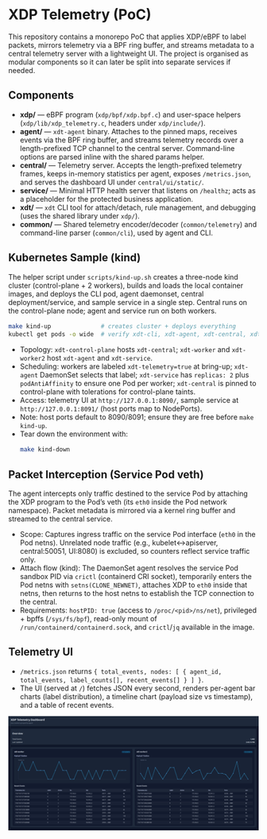 # XDP Telemetry (PoC)

This repository contains a monorepo PoC that applies XDP/eBPF to label packets, mirrors telemetry via a BPF ring buffer, and streams metadata to a central telemetry server with a lightweight UI. The project is organised as modular components so it can later be split into separate services if needed.

## Components

- **xdp/** — eBPF program (`xdp/bpf/xdp.bpf.c`) and user-space helpers (`xdp/lib/xdp_telemetry.c`, headers under `xdp/include/`).
- **agent/** — `xdt-agent` binary. Attaches to the pinned maps, receives events via the BPF ring buffer, and streams telemetry records over a length-prefixed TCP channel to the central server. Command-line options are parsed inline with the shared params helper.
- **central/** — Telemetry server. Accepts the length-prefixed telemetry frames, keeps in-memory statistics per agent, exposes `/metrics.json`, and serves the dashboard UI under `central/ui/static/`.
- **service/** — Minimal HTTP health server that listens on `/healthz`; acts as a placeholder for the protected business application.
- **xdt/** — `xdt` CLI tool for attach/detach, rule management, and debugging (uses the shared library under `xdp/`).
- **common/** — Shared telemetry encoder/decoder (`common/telemetry`) and command-line parser (`common/cli`), used by agent and CLI.

## Kubernetes Sample (kind)

The helper script under `scripts/kind-up.sh` creates a three-node kind cluster (control-plane + 2 workers), builds and loads the local container images, and deploys the CLI pod, agent daemonset, central deployment/service, and sample service in a single step. Central runs on the control-plane node; agent and service run on both workers.

```bash
make kind-up              # creates cluster + deploys everything
kubectl get pods -o wide  # verify xdt-cli, xdt-agent, xdt-central, xdt-service
```

- Topology: `xdt-control-plane` hosts `xdt-central`; `xdt-worker` and `xdt-worker2` host `xdt-agent` and `xdt-service`.
- Scheduling: workers are labeled `xdt-telemetry=true` at bring-up; `xdt-agent` DaemonSet selects that label; `xdt-service` has `replicas: 2` plus `podAntiAffinity` to ensure one Pod per worker; `xdt-central` is pinned to control-plane with tolerations for control-plane taints.
- Access: telemetry UI at `http://127.0.0.1:8090/`, sample service at `http://127.0.0.1:8091/` (host ports map to NodePorts).
- Note: host ports default to 8090/8091; ensure they are free before `make kind-up`.
- Tear down the environment with:
  ```bash
  make kind-down
  ```

## Packet Interception (Service Pod veth)

The agent intercepts only traffic destined to the service Pod by attaching the XDP program to the Pod’s veth (its `eth0` inside the Pod network namespace). Packet metadata is mirrored via a kernel ring buffer and streamed to the central service.

- Scope: Captures ingress traffic on the service Pod interface (`eth0` in the Pod netns). Unrelated node traffic (e.g., kubelet↔apiserver, central:50051, UI:8080) is excluded, so counters reflect service traffic only.
- Attach flow (kind): The DaemonSet agent resolves the service Pod sandbox PID via `crictl` (containerd CRI socket), temporarily enters the Pod netns with `setns(CLONE_NEWNET)`, attaches XDP to `eth0` inside that netns, then returns to the host netns to establish the TCP connection to the central.
- Requirements: `hostPID: true` (access to `/proc/<pid>/ns/net`), privileged + bpffs (`/sys/fs/bpf`), read-only mount of `/run/containerd/containerd.sock`, and `crictl`/`jq` available in the image.

## Telemetry UI

- `/metrics.json` returns `{ total_events, nodes: [ { agent_id, total_events, label_counts[], recent_events[] } ] }`.
- The UI (served at `/`) fetches JSON every second, renders per-agent bar charts (label distribution), a timeline chart (payload size vs timestamp), and a table of recent events.

![alt text](image.png)